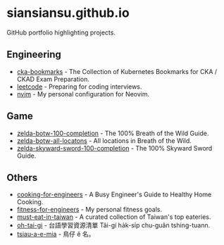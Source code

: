 # siansiansu.github.io

GitHub portfolio highlighting projects.

## Engineering

- [cka-bookmarks](https://github.com/siansiansu/cka-bookmarks) - The Collection of Kubernetes Bookmarks for CKA / CKAD Exam Preparation.
- [leetcode](https://github.com/siansiansu/leetcode) - Preparing for coding interviews.
- [nvim](https://github.com/siansiansu/nvim) - My personal configuration for Neovim.

## Game

- [zelda-botw-100-completion](https://github.com/siansiansu/zelda-botw-100-completion) - The 100% Breath of the Wild Guide.
- [zelda-botw-all-locatons](https://github.com/siansiansu/zelda-botw-all-locatons) - All locations in Breath of the Wild.
- [zelda-skyward-sword-100-completion](https://github.com/siansiansu/zelda-skyward-sword-100-completion) - The 100% Skyward Sword Guide.

## Others

- [cooking-for-engineers](https://github.com/siansiansu/cooking-for-engineers) - A Busy Engineer's Guide to Healthy Home Cooking.
- [fitness-for-engineers](https://github.com/siansiansu/fitness-for-engineers) - My personal fitness goals.
- [must-eat-in-taiwan](https://github.com/siansiansu/must-eat-in-taiwan) - A curated collection of Taiwan's top eateries.
- [oh-tai-gi](https://github.com/siansiansu/oh-tai-gi) - 台語學習資源清單 Tâi-gí ha̍k-si̍p chu-guân tshing-tuann.
- [tsiau-a-e-mia](https://github.com/siansiansu/tsiau-a-e-mia) - 鳥仔 ê 名。
